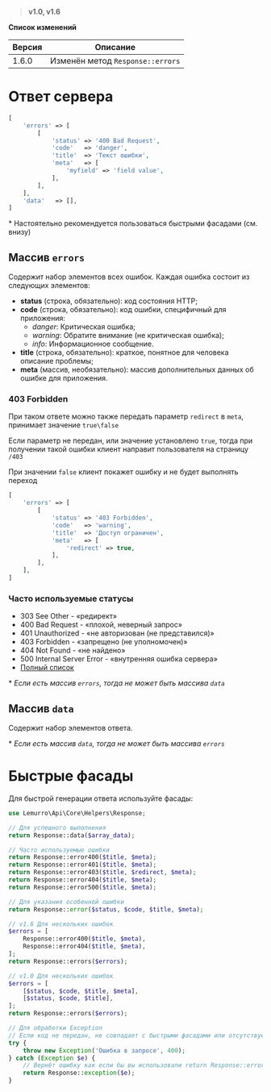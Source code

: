 > **v1.0, v1.6**

**Список изменений**

Версия | Описание
--- | ---
1.6.0 | Изменён метод `Response::errors`

# Ответ сервера
```php
[
    'errors' => [
        [
            'status' => '400 Bad Request',
            'code'   => 'danger',
            'title'  => 'Текст ошибки',
            'meta'   => [
                'myfield' => 'field value',
            ],
        ],
    ],
    'data'   => [],
]
```
\* Настоятельно рекомендуется пользоваться быстрыми фасадами (см. внизу)

## Массив `errors`
Содержит набор элементов всех ошибок. Каждая ошибка состоит из следующих элементов:
- **status** (строка, обязательно): код состояния HTTP;
- **code** (строка, обязательно): код ошибки, специфичный для приложения:
  - *danger*: Критическая ошибка;
  - *warning*: Обратите внимание (не критическая ошибка);
  - *info*: Информационное сообщение.
- **title** (строка, обязательно): краткое, понятное для человека описание проблемы;
- **meta** (массив, необязательно): массив дополнительных данных об ошибке для приложения.

### 403 Forbidden
При таком ответе можно также передать параметр `redirect` в `meta`, принимает значение `true\false`

Если параметр не передан, или значение установлено `true`, тогда при получении такой ошибки клиент направит пользователя на страницу `/403`

При значении `false` клиент покажет ошибку и не будет выполнять переход
```php
[
    'errors' => [
        [
            'status' => '403 Forbidden',
            'code'   => 'warning',
            'title'  => 'Доступ ограничен',
            'meta'   => [
                'redirect' => true,
            ],
        ],
    ],
]
```

### Часто используемые статусы
- 303 See Other - «редирект»
- 400 Bad Request - «плохой, неверный запрос»
- 401 Unauthorized - «не авторизован (не представился)»
- 403 Forbidden - «запрещено (не уполномочен)»
- 404 Not Found - «не найдено»
- 500 Internal Server Error - «внутренняя ошибка сервера»
- [Полный список](https://ru.wikipedia.org/wiki/%D0%A1%D0%BF%D0%B8%D1%81%D0%BE%D0%BA_%D0%BA%D0%BE%D0%B4%D0%BE%D0%B2_%D1%81%D0%BE%D1%81%D1%82%D0%BE%D1%8F%D0%BD%D0%B8%D1%8F_HTTP)

\* *Если есть массив `errors`, тогда не может быть массива `data`*

## Массив `data`
Содержит набор элементов ответа.

\* *Если есть массив `data`, тогда не может быть массива `errors`*

# Быстрые фасады
Для быстрой генерации ответа используйте фасады:
```php
use Lemurro\Api\Core\Helpers\Response;

// Для успешного выполнения
return Response::data($array_data);

// Часто используемые ошибки
return Response::error400($title, $meta);
return Response::error401($title, $meta);
return Response::error403($title, $redirect, $meta);
return Response::error404($title, $meta);
return Response::error500($title, $meta);

// Для указания особенной ошибки
return Response::error($status, $code, $title, $meta);

// v1.6 Для нескольких ошибок
$errors = [
    Response::error400($title, $meta),
    Response::error404($title, $meta),
];
return Response::errors($errors);

// v1.0 Для нескольких ошибок
$errors = [
    [$status, $code, $title, $meta],
    [$status, $code, $title],
];
return Response::errors($errors);

// Для обработки Exception
// Если код не передан, не совпадает с быстрыми фасадами или отсутствует: тогда ошибка будет 500
try {
    throw new Exception('Ошибка в запросе', 400);
} catch (Exception $e) {
    // Вернёт ошибку как если бы вы использовали return Response::error400('Ошибка в запросе');
    return Response::exception($e);
}
```